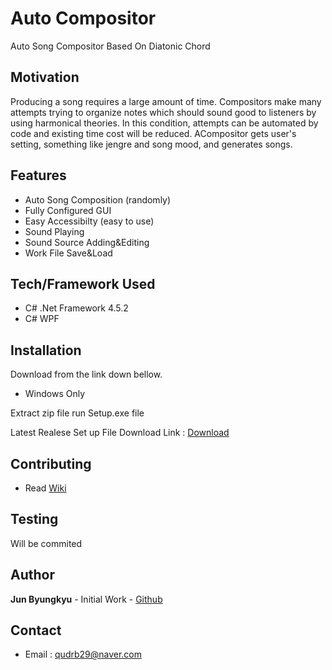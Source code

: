 # Auto Compositor

Auto Song Compositor Based On Diatonic Chord

## Motivation

Producing a song requires a large amount of time. 
Compositors make many attempts trying to organize notes which should sound good to listeners by using harmonical theories.
In this condition, attempts can be automated by code and existing time cost will be reduced.
ACompositor gets user's setting, something like jengre and song mood, and generates songs.

## Features

* Auto Song Composition (randomly)
* Fully Configured GUI
* Easy Accessibilty (easy to use)
* Sound Playing
* Sound Source Adding&Editing
* Work File Save&Load

## Tech/Framework Used

* C# .Net Framework 4.5.2
* C# WPF

## Installation

Download from the link down bellow.

* Windows Only

Extract zip file
run Setup.exe file

Latest Realese Set up File Download Link : [Download](https://drive.google.com/file/d/1Zz22HaR8oJMro9wszAYIPe_84AU-RUO4/view?usp=sharing)

## Contributing

* Read [Wiki](https://github.com/coxozo123/ACompositor/wiki/How-to-Contribute)

## Testing

Will be commited

## Author

**Jun Byungkyu** - Initial Work - [Github](https://github.com/coxozo123)

## Contact

* Email : qudrb29@naver.com
